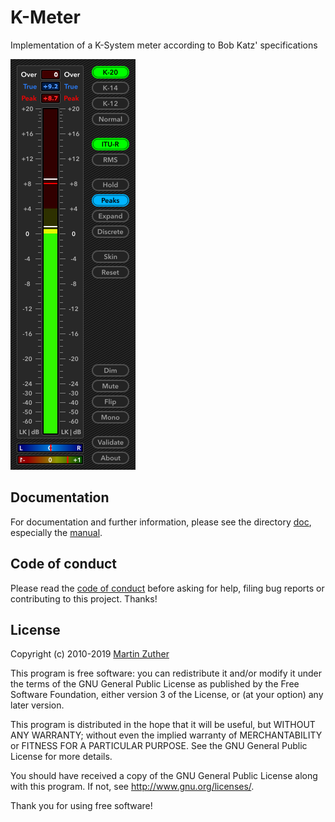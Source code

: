 # K-Meter

Implementation of a K-System meter according to Bob Katz' specifications

![Screenshot](./doc/include/images/kmeter.png)

## Documentation

For documentation and further information, please see the directory
[doc][], especially the [manual][].

## Code of conduct

Please read the [code of conduct][COC] before asking for help, filing
bug reports or contributing to this project.  Thanks!

## License

Copyright (c) 2010-2019 [Martin Zuther][]

This program is free software: you can redistribute it and/or modify
it under the terms of the GNU General Public License as published by
the Free Software Foundation, either version 3 of the License, or
(at your option) any later version.

This program is distributed in the hope that it will be useful,
but WITHOUT ANY WARRANTY; without even the implied warranty of
MERCHANTABILITY or FITNESS FOR A PARTICULAR PURPOSE.  See the
GNU General Public License for more details.

You should have received a copy of the GNU General Public License
along with this program.  If not, see <http://www.gnu.org/licenses/>.

Thank you for using free software!


[Martin Zuther]:  http://www.mzuther.de/
[COC]:            https://github.com/mzuther/K-Meter/tree/master/CODE_OF_CONDUCT.markdown
[doc]:            https://github.com/mzuther/K-Meter/tree/master/doc/
[manual]:         https://github.com/mzuther/K-Meter/raw/master/doc/kmeter.pdf
